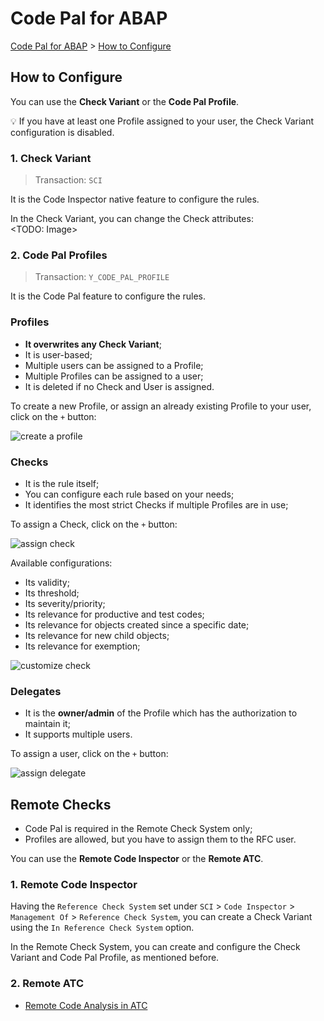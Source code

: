 # Code Pal for ABAP

[Code Pal for ABAP](../README.md) > [How to Configure](how-to-configure.md)

## How to Configure

You can use the **Check Variant** or the **Code Pal Profile**. 

💡 If you have at least one Profile assigned to your user, the Check Variant configuration is disabled. 

### 1. Check Variant

> Transaction: `SCI`

It is the Code Inspector native feature to configure the rules.  

In the Check Variant, you can change the Check attributes:  
<TODO: Image>

### 2. Code Pal Profiles

> Transaction: `Y_CODE_PAL_PROFILE`

It is the Code Pal feature to configure the rules.

### Profiles

- **It overwrites any Check Variant**;
- It is user-based;
- Multiple users can be assigned to a Profile;
- Multiple Profiles can be assigned to a user;
- It is deleted if no Check and User is assigned.

To create a new Profile, or assign an already existing Profile to your user, click on the `+` button:

![create a profile](imgs/create-profile.png)

### Checks

- It is the rule itself;
- You can configure each rule based on your needs;
- It identifies the most strict Checks if multiple Profiles are in use;

To assign a Check, click on the `+` button:

![assign check](imgs/assign-check.png)

Available configurations:
- Its validity;
- Its threshold;
- Its severity/priority;
- Its relevance for productive and test codes;
- Its relevance for objects created since a specific date;
- Its relevance for new child objects;
- Its relevance for exemption;

![customize check](imgs/customize-check.png)

### Delegates

- It is the **owner/admin** of the Profile which has the authorization to maintain it;
- It supports multiple users.

To assign a user, click on the `+` button:

![assign delegate](imgs/assign-delegate.png)

## Remote Checks

* Code Pal is required in the Remote Check System only;
* Profiles are allowed, but you have to assign them to the RFC user.

You can use the **Remote Code Inspector** or the **Remote ATC**. 

### 1. Remote Code Inspector

Having the `Reference Check System` set under `SCI` > `Code Inspector` > `Management Of` > `Reference Check System`, you can create a Check Variant using the `In Reference Check System` option.

In the Remote Check System, you can create and configure the Check Variant and Code Pal Profile, as mentioned before.

### 2. Remote ATC

- [Remote Code Analysis in ATC](https://blogs.sap.com/2016/12/12/remote-code-analysis-in-atc-one-central-check-system-for-multiple-systems-on-various-releases/)